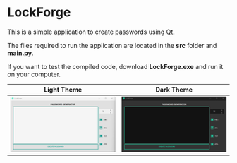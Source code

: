 # LockForge

This is a simple application to create passwords using [Qt](https://www.qt.io).

The files required to run the application are located in the **src** folder and **main.py**.

If you want to test the compiled code, download **LockForge.exe** and run it on your computer.

| **Light Theme** | **Dark Theme** |
|-----------------|----------------|
| ![Light Theme](img/screen-light%20v1.0.png) | ![Dark Theme](img/screen-dark%20v1.0.png) |
